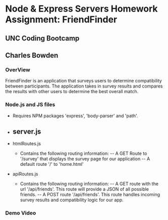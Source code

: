 # Node & Express Servers Homework Assignment: FriendFinder
## UNC Coding Bootcamp
## Charles Bowden

### OverView

FriendFinder is an application that surveys users to determine compatibility between participants.  The application takes in survey results and compares the results with other users to determine the best overall match.  

### Node.js and JS files

- Requires NPM packages 'express', 'body-parser' and 'path'.

- server.js 
  - 

- htmlRoutes.js
  	- Contains the following routing information: 
  		-- A GET Route to '/survey' that displays the survey page for our application
  		-- A default route '/' to 'home.html'

- apiRoutes.js
	- Contains the following routing information:
		-- A GET route with the url '/api/friends'. This route will provide a JSON of all possible friends.
		-- A POST route '/api/friends'.  This route handles incoming survey results and compatibility logic for our app.



### Demo Video

